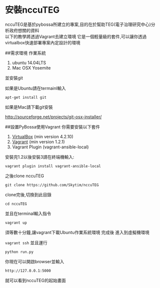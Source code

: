 安裝nccuTEG
===================================

nccuTEG是基於pybossa所建立的專案,目的在於幫助TEG(電子治理研究中心)分析政府想關的資料  
    以下的教學將透過Vagrant去建立環境
      它是一個輕量級的套件,可以讓你透過virtualbox快速部署專案內定設計的環境


##需求環境
  作業系統
  
1.  ubuntu 14.04LTS
2.  Mac OSX Yosemite

並安裝git

如果是Ubuntu請在termainl輸入

  `apt-get install git`

如果是Mac請下載git安裝

http://sourceforge.net/projects/git-osx-installer/

##設置PyBossa使用Vagrant
你需要安裝以下套件

1.  [VirtualBox](https://www.virtualbox.org/wiki/Downloads) (min version 4.2.10)
2.  [Vagrant](https://www.vagrantup.com/downloads.html) (min version 1.2.1)
3.  Vagrant Plugin (vagrant-ansible-local)

安裝完1.2以後安裝3請在終端機輸入:

  `vagrant plugin install vagrant-ansible-local`

之後clone nccuTEG

  `git clone https://github.com/Skytim/nccuTEG`

clone完後,切換到此目錄

  `cd nccuTEG`

並且在terminal輸入指令

  `vagrant up`
  
須等數十分鐘,讓vagrant下載Ubuntu作業系統環境
完成後
進入到虛擬機環境

  `vagrant ssh`
並且運行

  `python run.py`

你現在可以開啟browser並輸入

  `http://127.0.0.1:5000`
  
就可以看到nccuTEG的起始畫面

